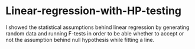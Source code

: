 # Linear-regression-with-HP-testing

I showed the statistical assumptions behind linear regression by generating random data and running F-tests in order to be able whether to accept or not the assumption behind null hypothesis while fitting a line. 
